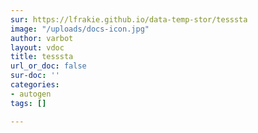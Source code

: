 ```yaml
---
sur: https://lfrakie.github.io/data-temp-stor/tesssta
image: "/uploads/docs-icon.jpg"
author: varbot
layout: vdoc
title: tesssta
url_or_doc: false
sur-doc: ''
categories:
- autogen
tags: []

---
```

